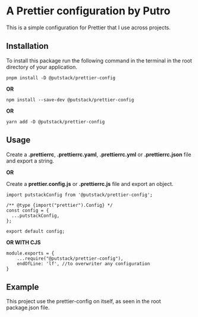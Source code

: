 # A Prettier configuration by Putro

This is a simple configuration for Prettier that I use across projects.

## Installation

To install this package run the following command in the terminal in the root directory of your application.

```
pnpm install -D @putstack/prettier-config
```

**OR**

```
npm install --save-dev @putstack/prettier-config
```

**OR**

```
yarn add -D @putstack/prettier-config
```

## Usage

Create a **.prettierrc**, **.prettierrc.yaml**, **.prettierrc.yml** or **.prettierrc.json** file and export a string.

**OR**

Create a **prettier.config.js** or **.prettierrc.js** file and export an object.

```
import putstackConfig from '@putstack/prettier-config';

/** @type {import("prettier").Config} */
const config = {
  ...putstackConfig,
};

export default config;
```

**OR WITH CJS**

```
module.exports = {
    ...require("@putstack/prettier-config"),
    endOfLine: 'lf', //to overwriter any configuration
}
```

## Example

This project use the prettier-config on itself, as seen in the root package.json file.
